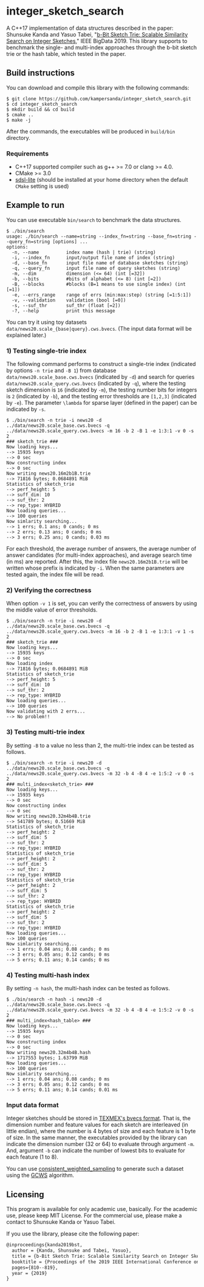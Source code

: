 # integer\_sketch\_search

A C++17 implementation of data structures described in the paper: Shunsuke Kanda and Yasuo Tabei, "[b-Bit Sketch Trie: Scalable Similarity Search on Integer Sketches](https://arxiv.org/abs/1910.08278)," IEEE BigData 2019. This library supports to benchmark the single- and multi-index approaches through the b-bit sketch trie or the hash table, which tested in the paper.

## Build instructions

You can download and compile this library with the following commands:

```
$ git clone https://github.com/kampersanda/integer_sketch_search.git
$ cd integer_sketch_search
$ mkdir build && cd build
$ cmake ..
$ make -j
```

After the commands, the executables will be produced in `build/bin` directory.

### Requirements

- C++17 supported compiler such as g++ >= 7.0 or clang >= 4.0.
- CMake >= 3.0
- [sdsl-lite](https://github.com/simongog/sdsl-lite) (should be installed at your home directory when the default `CMake` setting is used)

## Example to run

You can use executable `bin/search` to benchmark the data structures.

```
$ ./bin/search 
usage: ./bin/search --name=string --index_fn=string --base_fn=string --query_fn=string [options] ... 
options:
  -n, --name          index name (hash | trie) (string)
  -i, --index_fn      input/output file name of index (string)
  -d, --base_fn       input file name of database sketches (string)
  -q, --query_fn      input file name of query sketches (string)
  -m, --dim           dimension (<= 64) (int [=32])
  -b, --bits          #bits of alphabet (<= 8) (int [=2])
  -B, --blocks        #blocks (B=1 means to use single index) (int [=1])
  -e, --errs_range    range of errs (min:max:step) (string [=1:5:1])
  -v, --validation    validation (bool [=0])
  -s, --suf_thr       suf_thr (float [=2])
  -?, --help          print this message
```

You can try it using toy datasets `data/news20.scale_{base|query}.cws.bvecs`. (The input data format will be explained later.)

### 1) Testing single-trie index

The following command performs to construct a single-trie index (indicated by options `-n trie` and `-B 1`) from database `data/news20.scale_base.cws.bvecs` (indicated by `-d`) and search for queries `data/news20.scale_query.cws.bvecs` (indicated by `-q`), where the testing sketch dimension is `16` (indicated by `-m`), the testing number bits for integers is `2` (indicated by `-b`), and the testing error thresholds are `[1,2,3]` (indicated by `-e`). The parameter `\lambda` for sparse layer (defined in the paper) can be indicated by `-s`.

```
$ ./bin/search -n trie -i news20 -d ../data/news20.scale_base.cws.bvecs -q ../data/news20.scale_query.cws.bvecs -m 16 -b 2 -B 1 -e 1:3:1 -v 0 -s 2
### sketch_trie ###
Now loading keys...
--> 15935 keys
--> 0 sec
Now constructing index
--> 0 sec
Now writing news20.16m2b1B.trie
--> 71816 bytes; 0.0684891 MiB
Statistics of sketch_trie
--> perf_height: 5
--> suff_dim: 10
--> suf_thr: 2
--> rep_type: HYBRID
Now loading queries...
--> 100 queries
Now simlarity searching...
--> 1 errs; 0.1 ans; 0 cands; 0 ms
--> 2 errs; 0.13 ans; 0 cands; 0 ms
--> 3 errs; 0.25 ans; 0 cands; 0.03 ms
```

For each threshold, the average number of answers, the average number of answer candidates (for multi-index approaches), and average search time (in ms) are reported. After this, the index file `news20.16m2b1B.trie` will be written whose prefix is indicated by `-i`. When the same parameters are tested again, the index file will be read.

### 2) Verifying the correctness

When option `-v 1` is set, you can verify the correctness of answers by using the middle value of error thresholds.

```
$ ./bin/search -n trie -i news20 -d ../data/news20.scale_base.cws.bvecs -q ../data/news20.scale_query.cws.bvecs -m 16 -b 2 -B 1 -e 1:3:1 -v 1 -s 2
### sketch_trie ###
Now loading keys...
--> 15935 keys
--> 0 sec
Now loading index
--> 71816 bytes; 0.0684891 MiB
Statistics of sketch_trie
--> perf_height: 5
--> suff_dim: 10
--> suf_thr: 2
--> rep_type: HYBRID
Now loading queries...
--> 100 queries
Now validating with 2 errs...
--> No problem!!
```

### 3) Testing multi-trie index

By setting `-B` to a value no less than 2, the multi-trie index can be tested as follows.

```
$ ./bin/search -n trie -i news20 -d ../data/news20.scale_base.cws.bvecs -q ../data/news20.scale_query.cws.bvecs -m 32 -b 4 -B 4 -e 1:5:2 -v 0 -s 2
### multi_index<sketch_trie> ###
Now loading keys...
--> 15935 keys
--> 0 sec
Now constructing index
--> 0 sec
Now writing news20.32m4b4B.trie
--> 541789 bytes; 0.51669 MiB
Statistics of sketch_trie
--> perf_height: 2
--> suff_dim: 5
--> suf_thr: 2
--> rep_type: HYBRID
Statistics of sketch_trie
--> perf_height: 2
--> suff_dim: 5
--> suf_thr: 2
--> rep_type: HYBRID
Statistics of sketch_trie
--> perf_height: 2
--> suff_dim: 5
--> suf_thr: 2
--> rep_type: HYBRID
Statistics of sketch_trie
--> perf_height: 2
--> suff_dim: 5
--> suf_thr: 2
--> rep_type: HYBRID
Now loading queries...
--> 100 queries
Now simlarity searching...
--> 1 errs; 0.04 ans; 0.08 cands; 0 ms
--> 3 errs; 0.05 ans; 0.12 cands; 0 ms
--> 5 errs; 0.11 ans; 0.14 cands; 0 ms
```

### 4) Testing multi-hash index

By setting `-n hash`, the multi-hash index can be tested as follows.

```
$ ./bin/search -n hash -i news20 -d ../data/news20.scale_base.cws.bvecs -q ../data/news20.scale_query.cws.bvecs -m 32 -b 4 -B 4 -e 1:5:2 -v 0 -s 2
### multi_index<hash_table> ###
Now loading keys...
--> 15935 keys
--> 0 sec
Now constructing index
--> 0 sec
Now writing news20.32m4b4B.hash
--> 1717553 bytes; 1.63799 MiB
Now loading queries...
--> 100 queries
Now simlarity searching...
--> 1 errs; 0.04 ans; 0.08 cands; 0 ms
--> 3 errs; 0.05 ans; 0.12 cands; 0 ms
--> 5 errs; 0.11 ans; 0.14 cands; 0.01 ms
```


### Input data format

Integer sketches should be stored in [TEXMEX's bvecs format](http://corpus-texmex.irisa.fr/). That is, the dimension number and feature values for each sketch are interleaved (in little endian), where the number is 4 bytes of size and each feature is 1 byte of size. In the same manner, the executables provided by the library can indicate the dimension number (32 or 64) to evaluate through argument `-m`. And, argument `-b` can indicate the number of lowest bits to evaluate for each feature (1 to 8).

You can use [consistent\_weighted\_sampling](https://github.com/kampersanda/consistent_weighted_sampling) to generate such a dataset using the [GCWS](https://doi.org/10.1145/3097983.3098081) algorithm.

## Licensing

This program is available for only academic use, basically. For the academic use, please keep MIT License. For the commercial use, please make a contact to Shunsuke Kanda or Yasuo Tabei.

If you use the library, please cite the following paper:

```latex
@inproceedings{kanda2019bst,
  author = {Kanda, Shunsuke and Tabei, Yasuo},
  title = {b-Bit Sketch Trie: Scalable Similarity Search on Integer Sketches},
  booktitle = {Proceedings of the 2019 IEEE International Conference on Big Data},
  pages={810--819},
  year = {2019}
}
```
